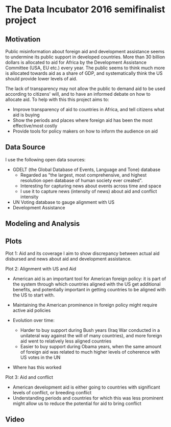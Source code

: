 # The Data Incubator 2016 semifinalist project

## Motivation

Public misinformation about foreign aid and development assistance seems to undermine its public support in developed countries. More than 30 billion dollars is allocated to aid for Africa by the Development Assistance Committee (USA, EU etc.) every year. The public seems to think much more is allocated towards aid as a share of GDP, and systematically think the US should provide lower levels of aid. 

The lack of transparency may not allow the public to demand aid to be used according to citizens' will, and to have an informed debate on how to allocate aid. To help with this this project aims to:
* Improve transparency of aid to countries in Africa, and tell citizens what aid is buying
* Show the periods and places where foreign aid has been the most effective/most costly
* Provide tools for policy makers on how to inform the audience on aid

## Data Source

I use the following open data sources:
* GDELT (the Global Database of Events, Language and Tone) database
  * Regarded as "the largest, most comprehensive, and highest resolution open database of human society ever created".
  * Interesting for capturing news about events across time and space
  * I use it to capture news (intensity of news) about aid and conflict intensity
* UN Voting database to gauge alignment with US
* Development Assistance

## Modeling and Analysis

## Plots
Plot 1: Aid and its coverage
I aim to show discrepancy between actual aid disbursed and news about aid and development assistance.

Plot 2: Alignment with US and Aid
* American aid is an important tool for American foreign policy: it is part of the system through which countries aligned with the US get additional benefits, and potentially important in getting countries to be aligned with the US to start with.
* Maintaining the American prominence in foreign policy might require active aid policies 
* Evolution over time: 
  * Harder to buy support during Bush years (Iraq War conducted in a unilateral way against the will of many countries), and more foreign aid went to relatively less aligned countries
  * Easier to buy support during Obama years, when the same amount of foreign aid was related to much higher levels of coherence with US votes in the UN

* Where has this worked

Plot 3: Aid and conflict
* American development aid is either going to countries with significant levels of conflict, or breeding conflict
* Understanding periods and countries for which this was less prominent might allow us to reduce the potential for aid to bring conflict

## Video
